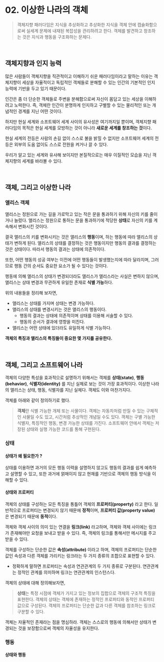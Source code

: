 # 02. 이상한 나라의 객체
> 객체지향 패러다임은 지식을 추상화하고 추상화한 지식을 객체 안에 캡슐화함으로써
> 실세계 문제에 내재된 복잡성을 관리하려고 한다. 객체를 발견하고 창조하는 것은 지식과 행동을 구조화하는 문제다.

<br>

## 객체지향과 인지 능력
많은 사람들이 객체지향을 직관적이고 이해하기 쉬운 패러다임이라고 말하는 이유는
객체지향이 세상을 자율적이고 독립적인 객체들로 분해할 수 있는 인간의 기본적인 인지 능력에 기반을 두고 있기 때문이다.

인간은 좀 더 단순한 객체들로 주변을 분해함으로써 자신이 몸담고 있는 세상을 이해하려고 노력한다.
즉, 객체란 인간이 분명하게 인지하고 구별할 수 있는 물리적인 또는 개념적인 경계를 지닌 어떤 것이다.

하지만 현실 세계와 소프트웨어 세계 사이의 유사성은 여기까지일 뿐이며,
객체지향 패러다임의 목적은 현실 세계를 모방하는 것이 아니라 **새로운 세계를 창조하는 것**이다.

현실 세계의 전등은 사람의 손길 없이 스스로 불을 밝힐 수 없지만 
소프트웨어 세계의 전등은 외부의 도움 없이도 스스로 전원을 켜거나 끌 수 있다.

우리가 알고 있는 세계와 유사해 보이지만 본질적으로는 매우 이질적인 모습을 지닌 객체지향의 세계를 바라볼 수 있다.

<br>

## 객체, 그리고 이상한 나라
### 앨리스 객체
앨리스는 정원으로 가는 길을 가로막고 있는 작은 문을 통과하기 위해 자신의 키를 줄이거나 늘렸다.
앨리스는 정원으로 통하는 문을 통과하기에 적당한 **상태**로 자신의 키를 계속해서 변화시킨 것이다.

결국 앨리스의 키를 변화시키는 것은 앨리스의 **행동**이며, 하는 행동에 따라 앨리스의 상태가 변하게 된다.
앨리스의 상태를 결정하는 것은 행동이지만 행동의 결과를 결정하는 것은 상태이다. 따라서 행동의 결과는 상태에 의존적이다.

또한, 어떤 행동의 성공 여부는 이전에 어떤 행동들이 발생했는지에 따라 달라지며,
그러므로 행동 간의 순서도 중요한 요소가 될 수 있다는 것이다.

행동에 의해 앨리스의 상태가 변경되더라도 앨리스가 앨리스라는 사실은 변하지 않으며,
앨리스는 상태 변경과 무관하게 유일한 존재로 **식별 가능**하다.

위의 내용들을 정리해 보자면,
- 앨리스는 상태를 가지며 상태는 변경 가능하다.
- 앨리스의 상태를 변경시키는 것은 앨리스의 행동이다.
  - 행동의 결과는 상태에 의존적이며 상태를 이용해 서술할 수 있다.
  - 행동의 순서가 결과에 영향을 미친다.
- 앨리스는 어떤 상태에 있더라도 유일하게 식별 가능하다.

**객체의 특징과 앨리스의 특징들이 중요한 몇 가지를 공유한다.**

<br>

## 객체, 그리고 소프트웨어 나라
객체의 다양한 특성을 효과적으로 설명하기 위해서는 객체를 **상태(state)**, **행동(behavior)**, **식별자(identity)** 를 지닌 실체로 보는 것이 가장 효과적이다.
이상한 나라의 앨리스는 상태, 행동, 식별자를 지닌 실체다. 객체도 이와 마찬가지다.

객체를 아래와 같이 정의하기로 했다.
> **객체**란 식별 가능한 개체 또는 사물이다. 객체는 자동차처럼 만질 수 있는 구체적인 사물일 수도 있고,
> 시간처럼 추상적인 개념일 수도 있다. 객체는 구별 가능한 식별자, 특징적인 행동, 변경 가능한 상태를 가진다.
> 소프트웨어 안에서 객체는 저장된 상태와 실행 가능한 코드를 통해 구현된다.

### 상태
#### 상태가 왜 필요한가 ?
상태를 이용하면 과거의 모든 행동 이력을 설명하지 않고도 행동의 결과를 쉽게 예측하고 설명할 수 있고,
또한 과거에 얽매이지 않고 현재를 기반으로 객체의 행동 방식을 이해할 수 있다.

#### 상태와 프로퍼티
객체의 상태를 구성하는 모든 특징을 통틀어 객체의 **프로퍼티(property)** 라고 한다.
일반적으로 프로퍼티는 변경되지 않기 때문에 **정적**이며, **프로퍼티 값(property value)** 은 변경되기 때문에 **동적**이다.

객체와 객체 사이의 의미 있는 연결을 **링크(link)** 라고하며, 객체와 객체 사이에는 링크가 존재해야만 요청을 보내고 받을 수 있다.
즉, 객체의 링크를 통해서만 메시지를 주고받을 수 있다.

객체를 구성하는 단순한 값은 **속성(attribute)** 이라고 하며, 객체의 프로퍼티는 단순한 값인 속성과 다른 객체를 가리키는 링크라는 두 가지 종류의 조합으로 표현할 수 있다.
- 정확하게 말하면 프로퍼티는 속성과 연관관계의 두 가지 종류로 구분된다. 연관관계는 정적인 관계를 의미하며 링크는 연관관계의 인스턴스다.

객체의 상태에 대해 정의해보자면,
> **상태**는 특정 시점에 객체가 가지고 있는 정보의 집합으로 객체의 구조적 특징을 표현한다.
> 객체의 상태는 객체에 존재하는 정적인 프로퍼티와 동적인 프로퍼티 값으로 구성된다. 객체의 프로퍼티는 단순한 값과 다른 객체를 참조하는 링크로 구분할 수 있다.

객체는 자율적인 존재라는 점을 명심하라. 객체는 스스로의 행동에 의해서만 상태가 변경되는 것을 보장함으로써 객체의 자율성을 유지한다.

### 행동
#### 상태와 행동
